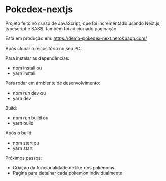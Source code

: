 # Pokedex-nextjs
Projeto feito no curso de JavaScript, que foi incrementado usando Next.js, typescript e SASS, também foi adicionado paginação

Está em produção em: https://demo-pokedex-next.herokuapp.com/

Após clonar o repositório no seu PC:

Para instalar as dependências:
- npm install
ou
- yarn install

Para rodar em ambiente de desenvolvimento:
- npm run dev
ou
- yarn dev

Build:
- npm run build
ou
- yarn build

Após o build:
- npm start
ou
- yarn start

Próximos passos:
- Criação da funcionalidade de like dos pokémons
- Página para detalhar cada pokemon individualmente
